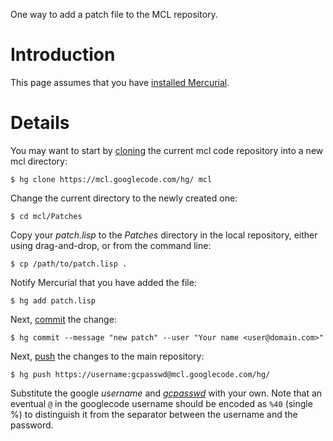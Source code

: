One way to add a patch file to the MCL repository.

# Introduction

This page assumes that you have [installed Mercurial](http://code.google.com/p/mcl/wiki/MercurialSetup).

# Details

You may want to start by [cloning](http://mercurial.selenic.com/wiki/Clone) the current mcl code repository into a new mcl directory:

```
$ hg clone https://mcl.googlecode.com/hg/ mcl
```

Change the current directory to the newly created one:

```
$ cd mcl/Patches
```

Copy your _patch.lisp_ to the _Patches_ directory in the local repository, either using drag-and-drop, or from the command line:

```
$ cp /path/to/patch.lisp .
```

Notify Mercurial that you have added the file:

```
$ hg add patch.lisp
```

Next,  [commit](http://mercurial.selenic.com/wiki/Commit) the change:

```
$ hg commit --message "new patch" --user "Your name <user@domain.com>" 
```

Next, [push](http://mercurial.selenic.com/wiki/Push) the changes to the main repository:

```
$ hg push https://username:gcpasswd@mcl.googlecode.com/hg/
```

Substitute the google _username_ and _[gcpasswd](http://code.google.com/hosting/settings)_ with your own. Note that an eventual `@` in the googlecode username should be encoded as `%40` (single %) to distinguish it from the separator between the username and the password.